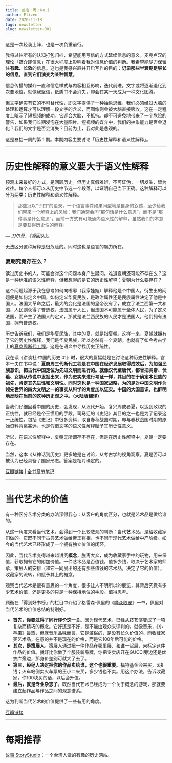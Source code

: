```yaml
--- 
title: 叁拾一周：No.1
author: Elizen
date: 2020-11-18
tags: newsletter
slug: newsletter-001
---
```


这是一次轻装上阵，也是一次负重前行。

我将过往所有的认知打包归档，希望能用写信的方式延续信息的意义。麦克卢汉的理论「[媒介即信息](https://zh.wikipedia.org/zh/%E5%AA%92%E4%BB%8B%E5%8D%B3%E6%98%AF%E8%A8%8A%E6%81%AF)」在很大程度上影响着我对信息价值的判断。我希望能尽力保留住**有趣、长效**的信息。这也是我感兴趣并开启写作的目的：**记录那些半衰期足够长的信息，直到它们演变为某种智慧。**

信息传播的媒介一直和信息样式与内容相互影响，迭代前进。文字或将逐渐退化到次要地位，就像我坚信，纸质书不会消失，却会在某一天成为一种文化图腾。

但文字确实有它的不可替代性，即文字提供了一种抽象思维，我们必须经过大脑的处理和运算才可以理解一段文字的含义，而图像则会被大脑直接吸收。这在一定程度上暗示了短视频的成功。它迎合大脑，不抵抗。却不可避免地带来了一个危险的警告，如果我们长期浸泡在大量图片、短视频的媒介中，我们的抽象能力是否会退化？我们的文字是否会消失？目前为止，我对此是悲观的。

这是叁拾一周的第 1 期。本期内容主要讨论「历史性解释和语义性解释」。

---

# 历史性解释的意义要大于语义性解释

预测未来最好的方式，是回顾历史。但历史真假难辨，不可证伪，一切发生，皆为过往。每个人都可以从历史中节选一个段落，以证明自己当下正确。这种解释可以分为两类：历史性解释和语义性解释。

> 那些冠以“子曰”的语录，一个语言事件如果同型地是自身的叙述，至少给我们带来一个解释上的风险：我们通常会问“那句话是什么意思”，而不是“那件事是什么意思”，而前一方式有可能通向语义性的解释，虽然我们的本意是要获得历史性的解释。

— *刀尔登，《鸢回头》。*

无法区分这种解释是很危险的。同时这也是语言的魅力所在。

### 夏朝究竟存在么？

读过历史书的人，可能会对这个问题本身产生疑问。难道夏朝还可能不存在么？这是一种标准的语义性解释，但我想聊的是它的历史性解释：夏朝为什么要存在？

这个问题起源于我在思考如何向嘟嘟（我家娃娃）解释他是个中国人。衍生出的问题便是如何定义中国，如何定义华夏民族，是政治属性还是民族属性决定了他是中国人。法国大革命之后，最大的变化是法国的皇帝没有了，成立了法兰西第一共和国，人民则获得了普选权，法国属于人民，但法国不可能属于全体人民，为了定义法国，而产生了法国人的定义，那就是法兰西民族的人民才是法国人，他们拥有法国，拥有普选权。

历史告诉我们，我们是华夏民族，其中的夏，就是指夏朝。这样一来，夏朝就拥有了它的历史性解释，我们是华夏民族，所以必然有一个夏朝。也就有了如今考古学上的[夏商周断代工程](https://zh.wikipedia.org/wiki/%E5%A4%8F%E5%95%86%E5%91%A8%E6%96%AD%E4%BB%A3%E5%B7%A5%E7%A8%8B)。这是在语义中寻找历史正统性。

我在读《讲谈社·中国的历史 01》时，很大的篇幅就是在讨论这种历史性解释。宫本一夫在书中说：**夏商周三代断代工程是在中国在经济发展取得成效后，为加强民族意识，把古代中国定位为先进文明而进行的。就像汉代至唐代，都曾把炎帝、伏羲、女娲从传说中发掘出来，作为史实来进行考证一样，其目的在于确定本民族的祖先，肯定其先进性和文明性。同时这也是一种国家战略，为的是对中国文明作为领先世界的四大文明之一的事实从科学的角度加以证实。中国的大国意识，也鲜明地反映在当前的这种历史观之中。（大陆版翻译）**

当我们仔细回看中国的历史，会发现，从汉代开始，复兴周或者夏，以达到政权的正统性，就已经是帝王惯用的手段。司马迁的《史记》其目的之一也是为了记录这一正统性。包括《史记》中很多资料，取自春秋战国时期，却与春秋战国时期的原始资料背离甚远，也是假借文字的语义性解释赋予其历史性意义。

所以，在语义性解释中，夏朝无所谓存不存在，但是在历史性解释中，夏朝一定要存在。

当然，这本《从神话到历史》更多地是在讨论，从考古学的视角观察，夏是否可以被认为已经具备了国家形态。答案是相对确定的。

[豆瓣链接](https://book.douban.com/subject/20516973/) | [全书章节笔记](https://book.douban.com/review/6733744/)

---

# 当代艺术的价值

有一种区分艺术分类的办法深得我心：从客户的角度区分，也就是艺术品是做给谁的。

从这一角度来看当代艺术，会得到一个比较悲观的判断：当代艺术品，是给收藏家们做的。它既不同于古典艺术做给帝王将相，也不同于现代艺术做给中产阶级。如今的当代艺术已经形成了一个拥有独立价值的闭环。

因此，当代艺术变得越来越讲究**概念**，脱离大众，成为收藏家手中的玩物，用来保值，获取拥有它的附加价值。一件艺术品是否值钱，值多少钱，取决于艺术家的师承，策展人的安排（和它一同展出的还有那些值钱的艺术品，决定了它的价值），收藏家的流转，和赋予其上的概念。

观察当代艺术是很有意思的一个角度，很多让人不明所以的展览，其背后究竟有多少艺术价值，还是更多的只是一种保持地位的手段。值得思考。

顾衡在「得到好书榜」的栏目中介绍了格雷森·佩里的《[哗众取宠](https://book.douban.com/subject/30274796/)》一书，佩里对当代艺术的价值总结的特别好。

- **首先，你要过得了同行评价这一关**。因为现代艺术，已经从技艺演变成了一项复杂而精巧的概念。它好还是不好，是不能由观众来评判的。就像音乐，《小苹果》最热，但就音乐品味而言，它是滥俗的，是没有长久价值的。而收藏家买艺术品，在意的并不是现在的价格，而是它100年后可能的价格。
- **其次，是策展人**。策展人通过把一件作品在哪里展、和谁一起展，来标定这件作品的价值。就好比你做了个服装新品牌，你把专卖店开在GUCCI旁边还是优衣库旁边，那身价差别可就大了去了。
- **第三，经纪人决定把你的作品卖给谁，这个也很重要**。福特基金会来买，5块钱；火车站倒卖火车票的王小二来买，多少钱也不卖。用这个办法，告诉收藏家，你100块买的话，以后会升值。
- **最后，就是专业杂志了**。既然当代艺术已经成为一个关于概念的游戏，那就要建立起作品与作品之间的观念谱系。

这为判断当代艺术的价值提供了一些有用的角度。

[豆瓣链接](https://book.douban.com/subject/30274796/)

---

# 每期推荐

[故事 StoryStudio](https://storystudio.tw/)：一个台湾人做的有趣的历史网站。